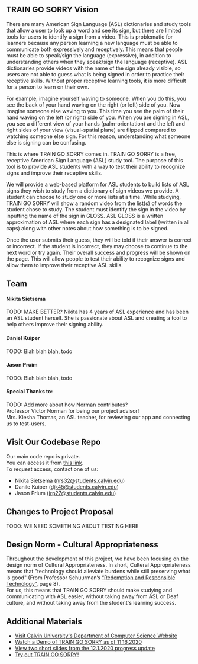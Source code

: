 ## TRAIN GO SORRY Vision
There are many American Sign Language (ASL) dictionaries and study tools that allow a user to look up a word and see its sign, but there are limited tools for users to identify a sign from a video. This is problematic for learners because any person learning a new language must be able to communicate both expressively and receptively. This means that people must be able to speak/sign the language (expressive), in addition to understanding others when they speak/sign the language (receptive). ASL dictionaries provide videos with the name of the sign already visible, so users are not able to guess what is being signed in order to practice their receptive skills. Without proper receptive learning tools, it is more difficult for a person to learn on their own.

For example, imagine yourself waving to someone. When you do this, you see the back of your hand waving on the right (or left) side of you. Now imagine someone else waving to you. This time you see the palm of their hand waving on the left (or right) side of you. When you are signing in ASL, you see a different view of your hands (palm-orientation) and the left and right sides of your view (visual-spatial plane) are flipped compared to watching someone else sign. For this reason, understanding what someone else is signing can be confusing.

This is where TRAIN GO SORRY comes in. TRAIN GO SORRY is a free, receptive American Sign Language (ASL) study tool. The purpose of this tool is to provide ASL students with a way to test their ability to recognize signs and improve their receptive skills.

We will provide a web-based platform for ASL students to build lists of ASL signs they wish to study from a dictionary of sign videos we provide. A student can choose to study one or more lists at a time. While studying, TRAIN GO SORRY will show a random video from the list(s) of words the student chose to study. The student must identify the sign in the video by inputting the name of the sign in GLOSS. ASL GLOSS is a written approximation of ASL where each sign has a designated label (written in all caps) along with other notes about how something is to be signed. 

Once the user submits their guess, they will be told if their answer is correct or incorrect. If the student is incorrect, they may choose to continue to the next word or try again. Their overall success and progress will be shown on the page. This will allow people to test their ability to recognize signs and allow them to improve their receptive ASL skills.

## Team
#### Nikita Sietsema
TODO: MAKE BETTER? Nikita has 4 years of ASL experience and has been an ASL student herself. She is passionate about ASL and creating a tool to help others improve their signing ability.

#### Daniel Kuiper
TODO: Blah blah blah, todo

#### Jason Pruim
TODO: Blah blah blah, todo

#### Special Thanks to:
TODO: Add more about how Norman contributes?  
Professor Victor Norman for being our project advisor!  
Mrs. Kiesha Thomas, an ASL teacher, for reviewing our app and connecting us to test-users.

## Visit Our Codebase Repo  
Our main code repo is private.  
You can access it from [this link](https://github.com/nrs32/TRAIN-GO-SORRY).  
To request access, contact one of us: 
- Nikita Sietsema (nrs32@students.calvin.edu)
- Danile Kuiper (djk45@students.calvin.edu)
- Jason Prium (jrp27@students.calvin.edu)

## Changes to Project Proposal
TODO: WE NEED SOMETHING ABOUT TESTING HERE

## Design Norm - Cultural Appropriateness
Throughout the development of this project, we have been focusing on the design norm of Cultural Appropriateness. In short, Culteral Appropriateness means that "technology should alleviate burdens while still preserving what is good" (From Professor Schuurman’s [“Redemption and Responsible Technology”](https://digitalcollections.dordt.edu/cgi/viewcontent.cgi?article=2949&context=pro_rege), page 8).  
For us, this means that TRAIN GO SORRY should make studying and communicating with ASL easier, without taking away from ASL or Deaf culture, and without taking away from the student's learning success.

## Additional Materials
- [Visit Calvin University's Department of Computer Science Website](https://computing.calvin.edu/)
- [Watch a Demo of TRAIN GO SORRY as of 11.16.2020](https://drive.google.com/file/d/1OKjdZd7fVEyf2_HIDRTdqHVeglfiIdyk/view)
- [View two short slides from the 12.1.2020 progress update](https://docs.google.com/presentation/d/1HaN_uBQSzQsTQfRhlMdyFjpIerFnVku42m0nG9lSFoE/edit?usp=sharing)
- [Try out TRAIN GO SORRY!](https://train-go-sorry.web.app)

